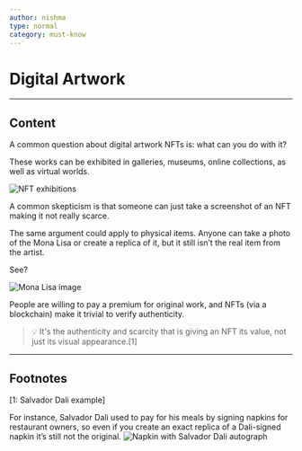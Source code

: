 ```yaml
---
author: nishma
type: normal
category: must-know
---
```

# Digital Artwork

---
## Content

A common question about digital artwork NFTs is: what can you do with it?

These works can be exhibited in galleries, museums, online collections, as well as virtual worlds.

![NFT exhibitions](https://img.enkipro.com/b6b5c8aae8d5b7355638b0da04b78847.jpeg)

A common skepticism is that someone can just take a screenshot of an NFT making it not really scarce.

The same argument could apply to physical items. Anyone can take a photo of the Mona Lisa or create a replica of it, but it still isn’t the real item from the artist.

See?

![Mona Lisa image](https://img.enkipro.com/e9da0632fa3043bf9aae6c0ff5673e91.jpeg)

People are willing to pay a premium for original work, and NFTs (via a blockchain) make it trivial to verify authenticity. 

> 💡 It's the authenticity and scarcity that is giving an NFT its value, not just its visual appearance.[1]

---
## Footnotes
[1: Salvador Dali example]

For instance, Salvador Dali used to pay for his meals by signing napkins for restaurant owners, so even if you create an exact replica of a Dali-signed napkin it’s still not the original.
![Napkin with Salvador Dali autograph](https://img.enkipro.com/067231228531b196a3f36f0318667a20.png)